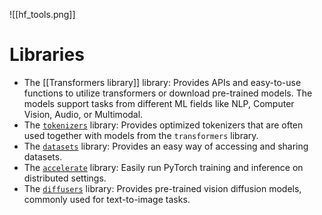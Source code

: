 ![[hf_tools.png]]
# Libraries
- The [[Transformers library]] library: Provides APIs and easy-to-use functions to utilize transformers or download pre-trained models. The models support tasks from different ML fields like NLP, Computer Vision, Audio, or Multimodal.
- The [`tokenizers`](https://huggingface.co/docs/tokenizers/index) library: Provides optimized tokenizers that are often used together with models from the `transformers` library.
- The [`datasets`](https://huggingface.co/docs/datasets/index) library: Provides an easy way of accessing and sharing datasets.
- The [`accelerate`](https://huggingface.co/docs/accelerate/index) library: Easily run PyTorch training and inference on distributed settings.
- The [`diffusers`](https://huggingface.co/docs/diffusers/index) library: Provides pre-trained vision diffusion models, commonly used for text-to-image tasks.
